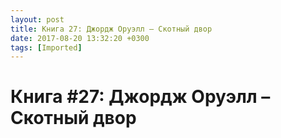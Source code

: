 ```yaml
---
layout: post
title: Книга 27: Джордж Оруэлл – Скотный двор
date: 2017-08-20 13:32:20 +0300
tags: [Imported]
---
```

# Книга #27: Джордж Оруэлл – Скотный двор

